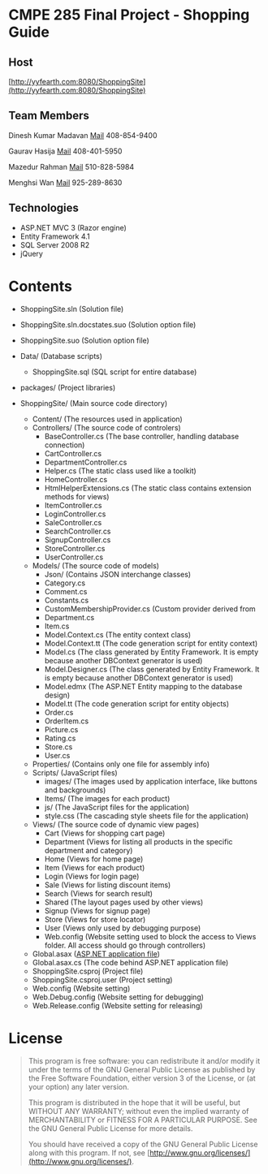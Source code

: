 CMPE 285 Final Project - Shopping Guide
=======================================
Host
----
[http://yyfearth.com:8080/ShoppingSite](http://yyfearth.com:8080/ShoppingSite)


Team Members
------------
Dinesh Kumar Madavan
[Mail](http://scr.im/2gwx)
408-854-9400

Gaurav Hasija
[Mail](http://scr.im/2gwy)
408-401-5950

Mazedur Rahman
[Mail](http://scr.im/2gwz)
510-828-5984

Menghsi Wan
[Mail](http://scr.im/2gx0)
925-289-8630


Technologies
-----
* ASP.NET MVC 3 (Razor engine)
* Entity Framework 4.1
* SQL Server 2008 R2
* jQuery


Contents
========

* ShoppingSite.sln (Solution file)

* ShoppingSite.sln.docstates.suo (Solution option file)

* ShoppingSite.suo (Solution option file)

* Data/ (Database scripts)
    * ShoppingSite.sql (SQL script for entire database)

* packages/ (Project libraries)

* ShoppingSite/ (Main source code directory)
    * Content/ (The resources used in application)
    * Controllers/ (The source code of controlers)
        * BaseController.cs (The base controller, handling database connection)
        * CartController.cs
        * DepartmentController.cs
        * Helper.cs (The static class used like a toolkit)
        * HomeController.cs
        * HtmlHelperExtensions.cs (The static class contains extension methods for views)
        * ItemController.cs
        * LoginController.cs
        * SaleController.cs
        * SearchController.cs
        * SignupController.cs
        * StoreController.cs
        * UserController.cs
    * Models/ (The source code of models)
        * Json/ (Contains JSON interchange classes)
        * Category.cs
        * Comment.cs
        * Constants.cs
        * CustomMembershipProvider.cs (Custom provider derived from 
        * Department.cs
        * Item.cs
        * Model.Context.cs (The entity context class)
        * Model.Context.tt (The code generation script for entity context)
        * Model.cs (The class generated by Entity Framework. It is empty because another DBContext generator is used)
        * Model.Designer.cs (The class generated by Entity Framework. It is empty because another DBContext generator is used)
        * Model.edmx (The ASP.NET Entity mapping to the database design)
        * Model.tt (The code generation script for entity objects)
        * Order.cs
        * OrderItem.cs
        * Picture.cs
        * Rating.cs
        * Store.cs
        * User.cs
    * Properties/ (Contains only one file for assembly info)
    * Scripts/ (JavaScript files)
        * images/ (The images used by application interface, like buttons and backgrounds)
        * Items/ (The images for each product)
        * js/ (The JavaScript files for the application)
        * style.css (The cascading style sheets file for the application)
    * Views/ (The source code of dynamic view pages)
        * Cart (Views for shopping cart page)
        * Department (Views for listing all products in the specific department and category)
        * Home (Views for home page)
        * Item (Views for each product)
        * Login (Views for login page)
        * Sale (Views for listing discount items)
        * Search (Views for search result)
        * Shared (The layout pages used by other views)
        * Signup (Views for signup page)
        * Store (Views for store locator)
        * User (Views only used by debugging purpose)
        * Web.config (Website setting used to block the access to Views folder. All access should go through controllers)
    * Global.asax ([ASP.NET application file](http://msdn.microsoft.com/en-us/library/2027ewzw.aspx))
    * Global.asax.cs (The code behind ASP.NET application file)
    * ShoppingSite.csproj (Project file)
    * ShoppingSite.csproj.user (Project setting)
    * Web.config (Website setting)
    * Web.Debug.config (Website setting for debugging)
    * Web.Release.config (Website setting for releasing)


License
=======
> This program is free software: you can redistribute it and/or modify
> it under the terms of the GNU General Public License as published by
> the Free Software Foundation, either version 3 of the License, or
> (at your option) any later version.
> 
> This program is distributed in the hope that it will be useful,
> but WITHOUT ANY WARRANTY; without even the implied warranty of
> MERCHANTABILITY or FITNESS FOR A PARTICULAR PURPOSE.  See the
> GNU General Public License for more details.
> 
> You should have received a copy of the GNU General Public License
> along with this program.  If not, see [http://www.gnu.org/licenses/](http://www.gnu.org/licenses/).